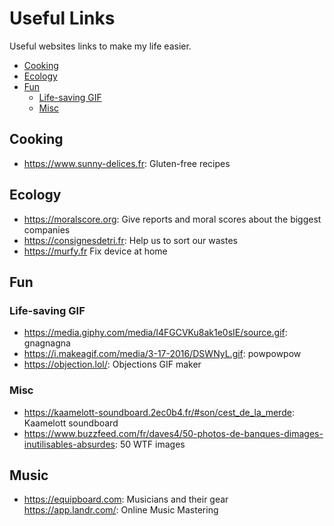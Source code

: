 
# Useful Links

Useful websites links to make my life easier.

<!-- START doctoc generated TOC please keep comment here to allow auto update -->
<!-- DON'T EDIT THIS SECTION, INSTEAD RE-RUN doctoc TO UPDATE -->


- [Cooking](#cooking)
- [Ecology](#ecology)
- [Fun](#fun)
  - [Life-saving GIF](#life-saving-gif)
  - [Misc](#misc)

<!-- END doctoc generated TOC please keep comment here to allow auto update -->


## Cooking

- https://www.sunny-delices.fr: Gluten-free recipes

## Ecology

- https://moralscore.org: Give reports and moral scores about the biggest companies
- https://consignesdetri.fr: Help us to sort our wastes
- https://murfy.fr Fix device at home

## Fun

### Life-saving GIF

- https://media.giphy.com/media/l4FGCVKu8ak1e0sIE/source.gif: gnagnagna
- https://i.makeagif.com/media/3-17-2016/DSWNyL.gif: powpowpow
- https://objection.lol/: Objections GIF maker

### Misc

- https://kaamelott-soundboard.2ec0b4.fr/#son/cest_de_la_merde: Kaamelott soundboard
- https://www.buzzfeed.com/fr/daves4/50-photos-de-banques-dimages-inutilisables-absurdes: 50 WTF images

## Music

- https://equipboard.com: Musicians and their gear
https://app.landr.com/: Online Music Mastering
